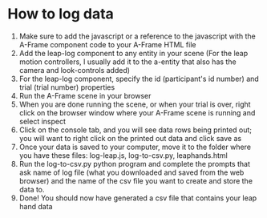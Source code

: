 # How to log data
1. Make sure to add the javascript or a reference to the javascript with the A-Frame component code to your A-Frame HTML file
2. Add the leap-log component to any entity in your scene (For the leap motion controllers, I usually add it to the a-entity that also has the camera and look-controls added)
3. For the leap-log component, specify the id (participant's id number) and trial (trial number) properties
4. Run the A-Frame scene in your browser
5. When you are done running the scene, or when your trial is over, right click on the browser window where your A-Frame scene is running and select inspect
6. Click on the console tab, and you will see data rows being printed out; you will want to right click on the printed out data and click save as
7. Once your data is saved to your computer, move it to the folder where you have these files: log-leap.js, log-to-csv.py, leaphands.html
8. Run the log-to-csv.py python program and complete the prompts that ask name of log file (what you downloaded and saved from the web browser) and the name of the csv file you want to create and store the data to.
9. Done! You should now have generated a csv file that contains your leap hand data
